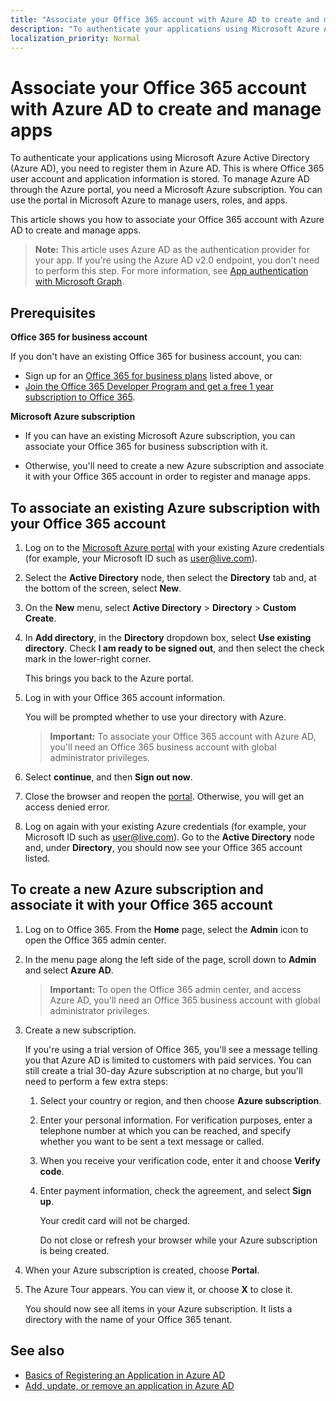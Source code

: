 ```yaml
---
title: "Associate your Office 365 account with Azure AD to create and manage apps"
description: "To authenticate your applications using Microsoft Azure Active Directory (Azure AD), you need to register them in Azure AD. This is where Office 365 user account and application information is stored. To manage Azure AD through the Azure portal, you need a Microsoft Azure subscription. You can use the portal in Microsoft Azure to manage users, roles, and apps. "
localization_priority: Normal
---
```


# Associate your Office 365 account with Azure AD to create and manage apps

To authenticate your applications using Microsoft Azure Active Directory (Azure AD), you need to register them in Azure AD. This is where Office 365 user account and application information is stored. To manage Azure AD through the Azure portal, you need a Microsoft Azure subscription. You can use the portal in Microsoft Azure to manage users, roles, and apps.

This article shows you how to associate your Office 365 account with Azure AD to create and manage apps.

 >**Note:** This article uses Azure AD as the authentication provider for your app. If you're using the Azure AD v2.0 endpoint, you don't need to perform this step. For more information, see [App authentication with Microsoft Graph](/graph/auth).

## Prerequisites

**Office 365 for business account**

If you don't have an existing Office 365 for business account, you can:

- Sign up for an [Office 365 for business plans](https://products.office.com/en-us/business/compare-office-365-for-business-plans) listed above, or
- [Join the Office 365 Developer Program and get a free 1 year subscription to Office 365](https://aka.ms/devprogramsignup).

**Microsoft Azure subscription**

- If you can have an existing Microsoft Azure subscription, you can associate your Office 365 for business subscription with it.

- Otherwise, you'll need to create a new Azure subscription and associate it with your Office 365 account in order to register and manage apps.


<!---<a name="bk_AssociateExistingAzureSubscription"> </a>-->

## To associate an existing Azure subscription with your Office 365 account


1. Log on to the  [Microsoft Azure portal](https://portal.azure.com) with your existing Azure credentials (for example, your Microsoft ID such as user@live.com).

2. Select the  **Active Directory** node, then select the **Directory** tab and, at the bottom of the screen, select **New**.

4. On the **New** menu, select **Active Directory** > **Directory** > **Custom Create**.

5. In **Add directory**, in the **Directory** dropdown box, select  **Use existing directory**. Check **I am ready to be signed out**, and then select the check mark in the lower-right corner.

	This brings you back to the Azure portal.

3. Log in with your Office 365 account information.

	You will be prompted whether to use your directory with Azure.

	>**Important:** To associate your Office 365 account with Azure AD, you'll need  an Office 365 business account with global administrator privileges.


4. Select  **continue**, and then **Sign out now**.

5. Close the browser and reopen the  [portal](https://manage.windowsazure.com). Otherwise, you will get an access denied error.


6. Log on again with your existing Azure credentials (for example, your Microsoft ID such as user@live.com). Go to the  **Active Directory** node and, under **Directory**, you should now see your Office 365 account listed.


<!--<a name="bk_AssociateNewAzureSubscription"> </a>-->

## To create a new Azure subscription and associate it with your Office 365 account


1. Log on to Office 365. From the **Home** page, select the **Admin** icon to open the Office 365 admin center.
2. In the menu page along the left side of the page, scroll down to **Admin** and select **Azure AD**.

	>**Important:** To open the Office 365 admin center, and access Azure AD, you'll need  an Office 365 business account with global administrator privileges.

3. Create a new subscription.

	If you're using a trial version of Office 365, you'll see a message telling you that Azure AD is limited to customers with paid services. You can still create a trial 30-day Azure subscription at no charge, but you'll need to perform a few extra steps:

	1. Select your country or region, and then choose **Azure subscription**.
	2. Enter your personal information. For verification purposes, enter a telephone number at which you can be reached, and specify whether you want to be sent a text message or called.
	3. When you receive your verification code, enter it and choose **Verify code**.
	4. Enter payment information, check the agreement, and select **Sign up**.

		Your credit card will not be charged.

		Do not close or refresh your browser while your Azure subscription is being created.

4. When your Azure subscription is created, choose  **Portal**.

5. The Azure Tour appears. You can view it, or choose  **X** to close it.

	You should now see all items in your Azure subscription. It lists a directory with the name of your Office 365 tenant.

## See also
- [Basics of Registering an Application in Azure AD](https://azure.microsoft.com/documentation/articles/active-directory-authentication-scenarios/#basics-of-registering-an-application-in-azure-ad)
- [Add, update, or remove an application in Azure AD](https://azure.microsoft.com/documentation/articles/active-directory-integrating-applications/)
